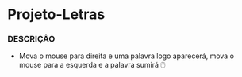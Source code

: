 # Projeto-Letras
### DESCRIÇÂO
- Mova o mouse para direita e uma palavra logo aparecerá, mova o mouse para a esquerda e a palavra sumirá 🖱️
